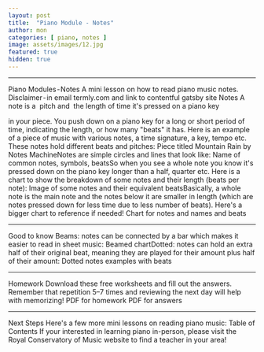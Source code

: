 ```yaml
---
layout: post
title:  "Piano Module - Notes"
author: mon
categories: [ piano, notes ]
image: assets/images/12.jpg
featured: true
hidden: true
---
```

---

Piano Modules - Notes
A mini lesson on how to read piano music notes.
Disclaimer - in email termly.com and link to contentful gatsby site
Notes
A note is a 
pitch and 
the length of time it's pressed on a piano key

in your piece. You push down on a piano key for a long or short period of time, indicating the length, or how many "beats" it has.
Here is an example of a piece of music with various notes, a time signature, a key, tempo etc. These notes hold different beats and pitches:
Piece titled Mountain Rain by Notes MachineNotes are simple circles and lines that look like:
Name of common notes, symbols, beatsSo when you see a whole note you know it's pressed down on the piano key longer than a half, quarter etc.
Here is a chart to show the breakdown of some notes and their length (beats per note):
Image of some notes and their equivalent beatsBasically, a whole note is the main note and the notes below it are smaller in length (which are notes pressed down for less time due to less number of beats).
Here's a bigger chart to reference if needed!
Chart for notes and names and beats

---

Good to know
Beams: notes can be connected by a bar which makes it easier to read in sheet music:
Beamed chartDotted: notes can hold an extra half of their original beat, meaning they are played for their amount plus half of their amount:
Dotted notes examples with beats

---

Homework
Download these free worksheets and fill out the answers. Remember that repetition 5–7 times and reviewing the next day will help with memorizing!
PDF for homework
PDF for answers 

---

Next Steps
Here's a few more mini lessons on reading piano music:
Table of Contents
If your interested in learning piano in-person, please visit the Royal Conservatory of Music website  to find a teacher in your area!
